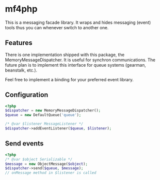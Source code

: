mf4php
======

This is a messaging facade library. It wraps and hides messaging (event) tools thus you can whenever switch to another one.

Features
--------

There is one implementation shipped with this package, the MemoryMessageDispatcher. It is useful for synchron communications.
The future plan is to implement this interface for queue systems (gearman, beanstalk, etc.).

Feel free to implement a binding for your preferred event library.

Configuration
-------------

```php
<?php
$dispatcher = new MemoryMessageDispatcher();
$queue = new DefaultQueue('queue');

/* @var $listener MessageListener */
$dispatcher->addEventListener($queue, $listener);
```

Send events
-----------
```php
<?php
/* @var $object Serializable */
$message = new ObjectMessage($object);
$dispatcher->send($queue, $message);
// onMessage method in $listener is called
```
